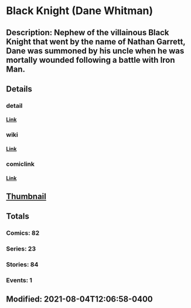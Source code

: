 # Black Knight (Dane Whitman)
## Description: Nephew of the villainous Black Knight that went by the name of Nathan Garrett, Dane was summoned by his uncle when he was mortally wounded following a battle with Iron Man.
## Details
### detail
#### [Link](http://marvel.com/characters/275/black_knight?utm_campaign=apiRef&utm_source=225578a89fc76f3d20fbffda5d17a88d)
### wiki
#### [Link](http://marvel.com/universe/Black_Knight_(Dane_Whitman)?utm_campaign=apiRef&utm_source=225578a89fc76f3d20fbffda5d17a88d)
### comiclink
#### [Link](http://marvel.com/comics/characters/1011809/black_knight_dane_whitman?utm_campaign=apiRef&utm_source=225578a89fc76f3d20fbffda5d17a88d)
## [Thumbnail](http://i.annihil.us/u/prod/marvel/i/mg/c/d0/4ce5a883e8df0.gif)
## Totals
### Comics: 82
### Series: 23
### Stories: 84
### Events: 1
## Modified: 2021-08-04T12:06:58-0400